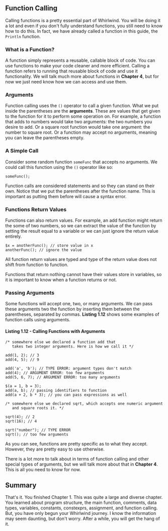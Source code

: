 ## Function Calling
Calling functions is a pretty essential part of Whirlwind.  You will
be doing it a lot and even if you don't fully understand functions, you still
need to know how to do this.  In fact, we have already called a function
in this guide, the `Println` function.

### What is a Function?
A function simply represents a reusable, callable block of code.  You
can use functions to make your code cleaner and more efficient. Calling
a function refers to running that reusable block of code and use it functionality.
We will talk much more about functions in **Chapter 4**, but for now
we just need know how we can access and use them.

### Arguments
Function calling uses the `()` operator to call a given function.  What
we put inside the parentheses are the **arguments**. These are values
that get given to the function for it to perform some operation on.  For
example, a function that adds to numbers would take two arguments:
the two numbers you desire to add. Or a square root function would take
one argument: the number to square root. Or a function may accept no
arguments, meaning you can leave the parentheses empty.

### A Simple Call
Consider some random function `someFunc` that accepts no arguments.
We could call this function using the `()` operator like so:

    someFunc();

Function calls are considered statements and so they can stand on
their own.  Notice that we put the parentheses after the function name.
This is important as putting them before will cause a syntax error.

### Functions Return Values

Functions can also return values.  For example, an add function might
return the some of two numbers, so we can extract the value of the function
by setting the result equal to a variable or we can just ignore the return
value entirely.

    $x = anotherFunc(); // store value in x
    anotherFunc(); // ignore the value

All function return values are typed and type of the return value
does not shift from function to function.

Functions that return nothing cannot have their values store in variables,
so it is important to know when a function returns or not.

### Passing Arguments
Some functions will accept one, two, or many arguments.  We can pass
these arguments two the function by inserting them between the parentheses,
separated by commas. **Listing 1.12** shows some examples of function
calls using arguments.

#### Listing 1.12 - Calling Functions with Arguments

    /* somewhere else we declared a function add that
       takes two integer arguments. Here is how we call it */

    add(1, 2); // 3
    add(4, 5); // 9

    add('a', 'b'); // TYPE ERROR: argument types don't match
    add(4); // ARGUMENT ERROR: too few arguments
    add(5, 6, 7); // ARGUMENT ERROR: too many arguments

    $(a = 1, b = 3);
    add(a, b); // passing identifiers to function
    add(a + 2, b * 3); // you can pass expressions as well

    /* somewhere else we declared sqrt, which accepts one numeric argument
       and square roots it. */

    sqrt(4); // 2
    sqrt(16); // 4

    sqrt("number"); // TYPE ERROR
    sqrt(); // too few arguments

As you can see, functions are pretty specific as to what they accept.
However, they are pretty easy to use otherwise.

There is a lot more to talk about in terms of function calling and
other special types of arguments, but we will talk more
about that in **Chapter 4**.  This is all you need to know for now.

## Summary

That's it.  You finished Chapter 1. This was quite a large and diverse chapter.
You learned about  program structure, the main function, comments,
data types, variables, constants, constexprs, assignment, and function calling.
But, you have only begun your Whirlwind journey.
I know the information may seem daunting, but
don't worry.  After a while, you will get the hang of it.